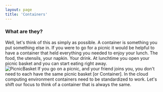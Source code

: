 ```yaml
---
layout: page
title: 'Containers'
---
```


### What are they?
Well, let's think of this as simply as possible. A container is something you put something else in. If you were to go for a picnic it would be helpful to have a container that held everything you needed to enjoy your lunch. The food, the utensils, your napkin. Your drink. At lunchtime you open your picnic basket and you can start eating right away.  
![PicnicBasket]({{site.baseurl}}/images/picnicBasket.png) 
If you go on a picnic, and your friend joins you, you don't need to each have the same picnic basket [or Container]. In the cloud computing environment containers need to be standardized to work. Let's shift our focus to think of a container that is always the same.  